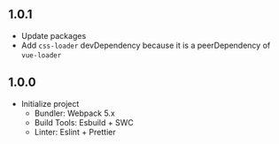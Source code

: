 ## 1.0.1

- Update packages
- Add `css-loader` devDependency because it is a peerDependency of `vue-loader`

## 1.0.0

- Initialize project
    - Bundler: Webpack 5.x
    - Build Tools: Esbuild + SWC
    - Linter: Eslint + Prettier
